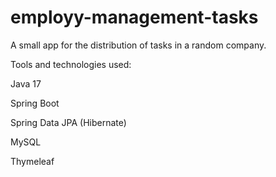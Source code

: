 # employy-management-tasks
А small app for the distribution of tasks in a random company.

Tools and technologies used:

Java 17

Spring Boot

Spring Data JPA (Hibernate)

MySQL

Thymeleaf


